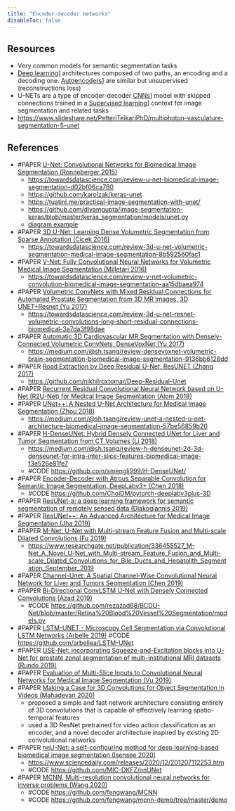 ```yaml
---
title: "Encoder-decoder networks"
disableToc: false 
---
```


## Resources
- Very common models for semantic segmentation tasks
- [Deep learning](AI/Deep%20learning/Deep%20learning.md)] architectures composed of two paths, an encoding and a decoding one. [Autoencoders](AI/Deep%20learning/Autoencoders.md)] are similar but unsupervised (reconstructions loss)
- U-NETs are a type of encoder-decoder [CNNs](AI/Deep%20learning/CNNs.md)] model with skipped connections trained in a [Supervised learning](AI/Supervised%20Learning/Supervised%20learning.md)] context for image segmentation and related tasks
- https://www.slideshare.net/PetteriTeikariPhD/multiphoton-vasculature-segmentation-5-unet


## References
- #PAPER [U-Net: Convolutional Networks for Biomedical Image Segmentation (Ronneberger 2015)](https://arxiv.org/abs/1505.04597 )
	- https://towardsdatascience.com/review-u-net-biomedical-image-segmentation-d02bf06ca760 
	- https://github.com/karolzak/keras-unet 
	- https://tuatini.me/practical-image-segmentation-with-unet/ 
	- https://github.com/divamgupta/image-segmentation-keras/blob/master/keras_segmentation/models/unet.py 
	- [diagram example](https://www.researchgate.net/publication/323302730/figure/fig1/AS:596310398881793@1519182886358/U-Net-architecture-consisted-with-convolutional-encoding-and-decoding-units-that-take.png )
- #PAPER [3D U-Net: Learning Dense Volumetric Segmentation from Sparse Annotation (Cicek 2016)](https://arxiv.org/abs/1606.06650)
	- https://towardsdatascience.com/review-3d-u-net-volumetric-segmentation-medical-image-segmentation-8b592560fac1 
- #PAPER [V-Net: Fully Convolutional Neural Networks for Volumetric Medical Image Segmentation (Milletari 2016)](https://arxiv.org/abs/1606.04797)
	- https://towardsdatascience.com/review-v-net-volumetric-convolution-biomedical-image-segmentation-aa15dbaea974 
- #PAPER [Volumetric ConvNets with Mixed Residual Connections for Automated Prostate Segmentation from 3D MR Images, 3D UNET+Resnet (Yu 2017)](https://aaai.org/ocs/index.php/AAAI/AAAI17/paper/view/14719)
	- https://towardsdatascience.com/review-3d-u-net-resnet-volumetric-convolutions-long-short-residual-connections-biomedical-3a7da3f98dae
- #PAPER [Automatic 3D Cardiovascular MR Segmentation with Densely-Connected Volumetric ConvNets, DenseVoxNet (Yu 2017)](https://arxiv.org/abs/1708.00573 )
	- https://medium.com/@sh.tsang/review-densevoxnet-volumetric-brain-segmentation-biomedical-image-segmentation-9136bb6128dd 
- #PAPER [Road Extraction by Deep Residual U-Net, ResUNET (Zhang 2017)](https://arxiv.org/abs/1711.10684)
	- https://github.com/nikhilroxtomar/Deep-Residual-Unet
- #PAPER [Recurrent Residual Convolutional Neural Network based on U-Net (R2U-Net) for Medical Image Segmentation (Alom 2018)](https://www.researchgate.net/publication/323302730_Recurrent_Residual_Convolutional_Neural_Network_based_on_U-Net_R2U-Net_for_Medical_Image_Segmentation)
- #PAPER [UNet++: A Nested U-Net Architecture for Medical Image Segmentation (Zhou 2018)](https://arxiv.org/abs/1807.10165)
	- https://medium.com/@sh.tsang/review-unet-a-nested-u-net-architecture-biomedical-image-segmentation-57be56859b20 
- #PAPER [H-DenseUNet: Hybrid Densely Connected UNet for Liver and Tumor Segmentation from CT Volumes (Li 2018)](https://arxiv.org/abs/1709.07330  )
	- https://medium.com/@sh.tsang/review-h-denseunet-2d-3d-denseunet-for-intra-inter-slice-features-biomedical-image-f3e526e81fe7 
	- #CODE https://github.com/xmengli999/H-DenseUNet/
- #PAPER [Encoder-Decoder with Atrous Separable Convolution for Semantic Image Segmentation, DeepLabv3+ (Chen 2018)](https://arxiv.org/abs/1802.02611)
	- #CODE https://github.com/ChoiDM/pytorch-deeplabv3plus-3D 
- #PAPER [ResUNet-a: a deep learning framework for semantic segmentation of remotely sensed data (Diakogiannis 2019)](https://arxiv.org/abs/1904.00592)
- #PAPER [ResUNet++: An Advanced Architecture for Medical Image Segmentation (Jha 2019)](https://arxiv.org/abs/1911.07067)
- #PAPER [M-Net: U-Net with Multi-stream Feature Fusion and Multi-scale Dilated Convolutions (Fu 2019)](https://ieeexplore.ieee.org/document/8864993 )
	- https://www.researchgate.net/publication/336455527_M-Net_A_Novel_U-Net_with_Multi-stream_Feature_Fusion_and_Multi-scale_Dilated_Convolutions_for_Bile_Ducts_and_Hepatolith_Segmentation_September_2019 
- #PAPER [Channel-Unet: A Spatial Channel-Wise Convolutional Neural Network for Liver and Tumors Segmentation (Chen 2019)](https://www.frontiersin.org/articles/10.3389/fgene.2019.01110/full)
- #PAPER [Bi-Directional ConvLSTM U-Net with Densely Connected Convolutions (Azad 2019)](https://arxiv.org/abs/1909.00166)
    - #CODE https://github.com/rezazad68/BCDU-Net/blob/master/Retina%20Blood%20Vessel%20Segmentation/models.py
- #PAPER [LSTM-UNET - Microscopy Cell Segmentation via Convolutional LSTM Networks (Arbelle 2019)](https://arxiv.org/abs/1805.11247)
	#CODE https://github.com/arbellea/LSTM-UNet
- #PAPER [USE-Net: incorporating Squeeze-and-Excitation blocks into U-Net for prostate zonal segmentation of multi-institutional MRI datasets (Rundo 2019)](https://arxiv.org/abs/1904.08254)
- #PAPER [Evaluation of Multi-Slice Inputs to Convolutional Neural Networks for Medical Image Segmentation (Vu 2019)](https://arxiv.org/abs/1912.09287)
- #PAPER [Making a Case for 3D Convolutions for Object Segmentation in Videos (Mahadevan 2020)](https://arxiv.org/abs/2008.11516)
	- proposed a simple and fast network architecture consisting entirely of 3D  convolutions that is capable of effectively learning spatio-temporal features
	- used a 3D ResNet pretrained for video action classification as an encoder, and a novel decoder architecture inspired by existing 2D convolutional networks
- #PAPER [nnU-Net: a self-configuring method for deep learning-based biomedical image segmentation (Isensee 2020)](https://www.nature.com/articles/s41592-020-01008-z)
	- https://www.sciencedaily.com/releases/2020/12/201207112253.htm
	- #CODE https://github.com/MIC-DKFZ/nnUNet
- #PAPER [MCNN, Multi-resolution convolutional neural networks for inverse problems (Wang 2020)](https://www.nature.com/articles/s41598-020-62484-z)
	- #CODE https://github.com/fengwang/MCNN
	- #CODE https://github.com/fengwang/mcnn-demo/tree/master/demo
